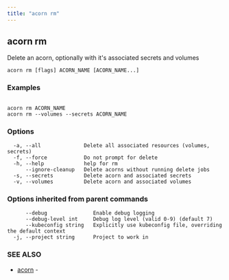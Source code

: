 ```yaml
---
title: "acorn rm"
---
```

## acorn rm

Delete an acorn, optionally with it's associated secrets and volumes

```
acorn rm [flags] ACORN_NAME [ACORN_NAME...]
```

### Examples

```

acorn rm ACORN_NAME
acorn rm --volumes --secrets ACORN_NAME
```

### Options

```
  -a, --all              Delete all associated resources (volumes, secrets)
  -f, --force            Do not prompt for delete
  -h, --help             help for rm
      --ignore-cleanup   Delete acorns without running delete jobs
  -s, --secrets          Delete acorn and associated secrets
  -v, --volumes          Delete acorn and associated volumes
```

### Options inherited from parent commands

```
      --debug               Enable debug logging
      --debug-level int     Debug log level (valid 0-9) (default 7)
      --kubeconfig string   Explicitly use kubeconfig file, overriding the default context
  -j, --project string      Project to work in
```

### SEE ALSO

* [acorn](acorn.md)	 - 

